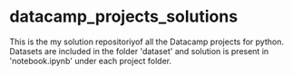 # datacamp_projects_solutions
This is the my solution repositoriyof all the Datacamp projects for python. Datasets are included in the folder 'dataset' and solution is present in 'notebook.ipynb' under each project folder. 
